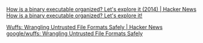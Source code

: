 
[How is a binary executable organized? Let's explore it (2014) | Hacker News](https://news.ycombinator.com/item?id=39231663)
[How is a binary executable organized? Let's explore it!](https://jvns.ca/blog/2014/09/06/how-to-read-an-executable/)

[Wuffs: Wrangling Untrusted File Formats Safely | Hacker News](https://news.ycombinator.com/item?id=40378433)
[google/wuffs: Wrangling Untrusted File Formats Safely](https://github.com/google/wuffs)
